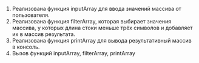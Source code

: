 1. Реализована функция inputArray для ввода значений массива от пользователя.
2. Реализована функция filterArray, которая выбирает значения массива, у которых длина стоки меньше трёх символов и добавляет  их в массив результата.
3. Реализована функция printArray для вывода результативный массив в консоль.
4. Вызов функций inputArray, filterArray, printArray